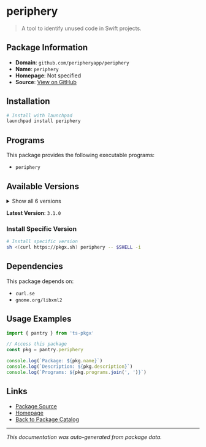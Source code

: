 # periphery

> A tool to identify unused code in Swift projects.

## Package Information

- **Domain**: `github.com/peripheryapp/periphery`
- **Name**: `periphery`
- **Homepage**: Not specified
- **Source**: [View on GitHub](https://github.com/pkgxdev/pantry/tree/main/projects/github.com/peripheryapp/periphery/package.yml)

## Installation

```bash
# Install with launchpad
launchpad install periphery
```

## Programs

This package provides the following executable programs:

- `periphery`

## Available Versions

<details>
<summary>Show all 6 versions</summary>

- `3.1.0`, `3.0.3`, `3.0.2`, `3.0.1`, `3.0.0`
- `2.21.2`

</details>

**Latest Version**: `3.1.0`

### Install Specific Version

```bash
# Install specific version
sh <(curl https://pkgx.sh) periphery -- $SHELL -i
```

## Dependencies

This package depends on:

- `curl.se`
- `gnome.org/libxml2`

## Usage Examples

```typescript
import { pantry } from 'ts-pkgx'

// Access this package
const pkg = pantry.periphery

console.log(`Package: ${pkg.name}`)
console.log(`Description: ${pkg.description}`)
console.log(`Programs: ${pkg.programs.join(', ')}`)
```

## Links

- [Package Source](https://github.com/pkgxdev/pantry/tree/main/projects/github.com/peripheryapp/periphery/package.yml)
- [Homepage](#)
- [Back to Package Catalog](../package-catalog.md)

---

*This documentation was auto-generated from package data.*
